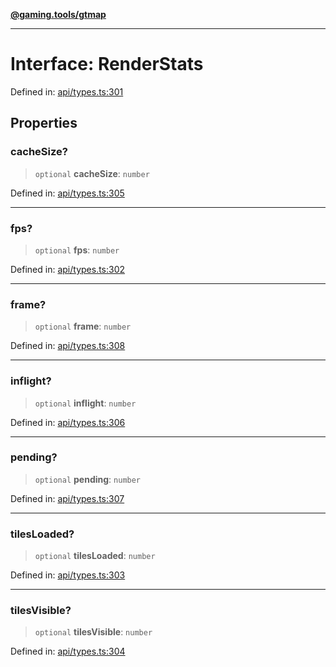 [**@gaming.tools/gtmap**](README.md)

***

# Interface: RenderStats

Defined in: [api/types.ts:301](https://github.com/gamingtools/gt-map/blob/456675b84d19e7c9d557294c3b19a4bb0dcd9d51/packages/gtmap/src/api/types.ts#L301)

## Properties

### cacheSize?

> `optional` **cacheSize**: `number`

Defined in: [api/types.ts:305](https://github.com/gamingtools/gt-map/blob/456675b84d19e7c9d557294c3b19a4bb0dcd9d51/packages/gtmap/src/api/types.ts#L305)

***

### fps?

> `optional` **fps**: `number`

Defined in: [api/types.ts:302](https://github.com/gamingtools/gt-map/blob/456675b84d19e7c9d557294c3b19a4bb0dcd9d51/packages/gtmap/src/api/types.ts#L302)

***

### frame?

> `optional` **frame**: `number`

Defined in: [api/types.ts:308](https://github.com/gamingtools/gt-map/blob/456675b84d19e7c9d557294c3b19a4bb0dcd9d51/packages/gtmap/src/api/types.ts#L308)

***

### inflight?

> `optional` **inflight**: `number`

Defined in: [api/types.ts:306](https://github.com/gamingtools/gt-map/blob/456675b84d19e7c9d557294c3b19a4bb0dcd9d51/packages/gtmap/src/api/types.ts#L306)

***

### pending?

> `optional` **pending**: `number`

Defined in: [api/types.ts:307](https://github.com/gamingtools/gt-map/blob/456675b84d19e7c9d557294c3b19a4bb0dcd9d51/packages/gtmap/src/api/types.ts#L307)

***

### tilesLoaded?

> `optional` **tilesLoaded**: `number`

Defined in: [api/types.ts:303](https://github.com/gamingtools/gt-map/blob/456675b84d19e7c9d557294c3b19a4bb0dcd9d51/packages/gtmap/src/api/types.ts#L303)

***

### tilesVisible?

> `optional` **tilesVisible**: `number`

Defined in: [api/types.ts:304](https://github.com/gamingtools/gt-map/blob/456675b84d19e7c9d557294c3b19a4bb0dcd9d51/packages/gtmap/src/api/types.ts#L304)
